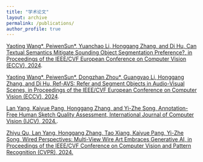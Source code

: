 ```yaml
---
title: "学术论文"
layout: archive
permalink: /publications/
author_profile: true
---
```


  
[Yaoting Wang*, PeiwenSun*, Yuanchao Li, Honggang Zhang, and Di Hu, Can Textual Semantics Mitigate Sounding Object Segmentation Preference?, in Proceedings of the IEEE/CVF European Conference on Computer Vision (ECCV), 2024](https://paperreading.club/page?id=240481).   

  
[Yaoting Wang*, PeiwenSun*, Dongzhan Zhou*, Guangyao Li, Honggang Zhang, and Di Hu, Ref-AVS: Refer and Segment Objects in Audio-Visual Scenes, in Proceedings of the IEEE/CVF European Conference on Computer Vision (ECCV), 2024](https://www.arxiv.org/abs/2407.10957).  

  
[Lan Yang, Kaiyue Pang, Honggang Zhang, and Yi-Zhe Song, Annotation-Free Human Sketch Quality Assessment, International Journal of Computer Vision (IJCV), 2024.](https://www.researchgate.net/publication/378290866_Annotation-Free_Human_Sketch_Quality_Assessment).  

  
[Zhiyu Qu, Lan Yang, Honggang Zhang, Tao Xiang, Kaiyue Pang, Yi-Zhe Song, Wired Perspectives: Multi-View Wire Art Embraces Generative AI, in Proceedings of the IEEE/CVF Conference on Computer Vision and Pattern Recognition (CVPR), 2024.](https://arxiv.org/abs/2311.15421)  

  

